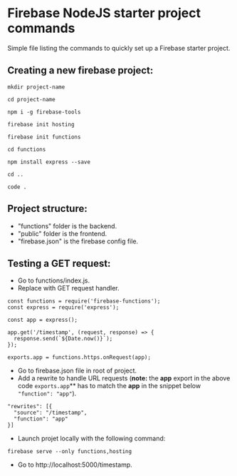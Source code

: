 # Firebase NodeJS starter project commands 

Simple file listing the commands to quickly set up a Firebase starter project. 

## Creating a new firebase project:
`mkdir project-name`

`cd project-name`

`npm i -g firebase-tools`

`firebase init hosting`

`firebase init functions`

`cd functions`

`npm install express --save`

`cd ..`

`code .`

## Project structure:
  - "functions" folder is the backend.
  - "public" folder is the frontend.
  - "firebase.json" is the firebase config file.

## Testing a GET request:
- Go to functions/index.js.
- Replace with GET request handler.

```
const functions = require('firebase-functions');
const express = require('express');

const app = express();

app.get('/timestamp', (request, response) => {
  response.send(`${Date.now()}`);
});

exports.app = functions.https.onRequest(app);
```

- Go to firebase.json file in root of project.
- Add a rewrite to handle URL requests (**note:** the **app** export in the above code `exports.app`** has to match the **app** in the snippet below `"function": "app"`).

```
"rewrites": [{
  "source": "/timestamp",
  "function": "app"
}]
```

- Launch projet locally with the following command:

`firebase serve --only functions,hosting`

- Go to http://localhost:5000/timestamp.
